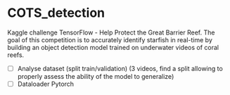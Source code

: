 # COTS_detection
Kaggle challenge TensorFlow - Help Protect the Great Barrier Reef. 
The goal of this competition is to accurately identify starfish in real-time by building an object detection model trained on underwater videos of coral reefs.

- [ ] Analyse dataset (split train/validation) (3 videos, find a split allowing to properly assess the ability of the model to generalize) 
- [ ] Dataloader Pytorch
